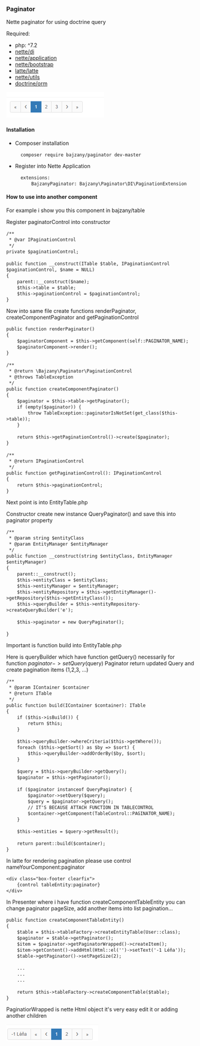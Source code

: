 ### Paginator

Nette paginator for using doctrine query

Required:
- php: ^7.2
- [nette/di](https://packagist.org/packages/nette/di)
- [nette/application](https://packagist.org/packages/nette/application)
- [nette/bootstrap](https://packagist.org/packages/nette/bootstrap)
- [latte/latte](https://packagist.org/packages/latte/latte)
- [nette/utils](https://packagist.org/packages/nette/utils)
- [doctrine/orm](https://packagist.org/packages/doctrine/orm)

![Paginator](src/Doc/image1.PNG?raw=true)

#### Installation

- Composer installation

		composer require bajzany/paginator dev-master


- Register into Nette Application

		extensions:
    		BajzanyPaginator: Bajzany\Paginator\DI\PaginationExtension

#### How to use into another component
For example i show you this component in bajzany/table

Register paginatorControl into constructor

	/**
	 * @var IPaginationControl
	 */
	private $paginationControl;

	public function __construct(ITable $table, IPaginationControl $paginationControl, $name = NULL)
	{
		parent::__construct($name);
		$this->table = $table;
		$this->paginationControl = $paginationControl;
	}
	
Now into same file create functions renderPaginator, createComponentPaginator and getPaginationControl

	public function renderPaginator()
	{
		$paginatorComponent = $this->getComponent(self::PAGINATOR_NAME);
		$paginatorComponent->render();
	}

	/**
	 * @return \Bajzany\Paginator\PaginationControl
	 * @throws TableException
	 */
	public function createComponentPaginator()
	{
		$paginator = $this->table->getPaginator();
		if (empty($paginator)) {
			throw TableException::paginatorIsNotSet(get_class($this->table));
		}

		return $this->getPaginationControl()->create($paginator);
	}
	
	/**
	 * @return IPaginationControl
	 */
	public function getPaginationControl(): IPaginationControl
	{
		return $this->paginationControl;
	}
	
Next point is into EntityTable.php 

Constructor create new instance QueryPaginator() and save this into paginator property

	/**
	 * @param string $entityClass
	 * @param EntityManager $entityManager
	 */
	public function __construct(string $entityClass, EntityManager $entityManager)
	{
		parent::__construct();
		$this->entityClass = $entityClass;
		$this->entityManager = $entityManager;
		$this->entityRepository = $this->getEntityManager()->getRepository($this->getEntityClass());
		$this->queryBuilder = $this->entityRepository->createQueryBuilder('e');

		$this->paginator = new QueryPaginator();

	}
	
Important is function build into EntityTable.php

Here is queryBuilder which have function getQuery() necessarily for function $paginator->setQuery($query)
Paginator return updated Query and create pagination items (1,2,3, ...)

	/**
	 * @param IContainer $container
	 * @return ITable
	 */
	public function build(IContainer $container): ITable
	{
		if ($this->isBuild()) {
			return $this;
		}

		$this->queryBuilder->whereCriteria($this->getWhere());
		foreach ($this->getSort() as $by => $sort) {
			$this->queryBuilder->addOrderBy($by, $sort);
		}

		$query = $this->queryBuilder->getQuery();
		$paginator = $this->getPaginator();

		if ($paginator instanceof QueryPaginator) {
			$paginator->setQuery($query);
			$query = $paginator->getQuery();
			// IT'S BECAUSE ATTACH FUNCTION IN TABLECONTROL
			$container->getComponent(TableControl::PAGINATOR_NAME);
		}

		$this->entities = $query->getResult();

		return parent::build($container);
	}
	
In latte for rendering pagination please use control nameYourComponent:paginator

	<div class="box-footer clearfix">
 		{control tableEntity:paginator}
	</div>
	
In Presenter where i have function createComponentTableEntity you can change paginator pageSize, add another items into list pagination... 


	public function createComponentTableEntity()
	{
		$table = $this->tableFactory->createEntityTable(User::class);
		$paginator = $table->getPaginator();
		$item = $paginator->getPaginatorWrapped()->createItem();
		$item->getContent()->addHtml(Html::el('')->setText('-1 Léňa'));
		$table->getPaginator()->setPageSize(2);
		
		...
		...
		...
		
		return $this->tableFactory->createComponentTable($table);
	}
	
PaginatiorWrapped is nette Html object it's very easy edit it or adding another children

![Paginator](src/Doc/image2.PNG?raw=true)

